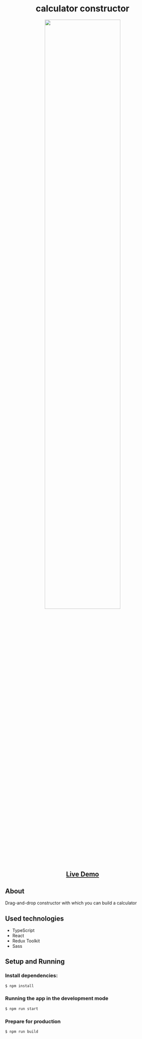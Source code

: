 <h1 align="center">calculator constructor</h1>
<p align="center">
  <img src="https://user-images.githubusercontent.com/70204612/225605099-a0cbb9ce-026a-458e-aa2c-7b29e84f9907.png" width="70%"/>
</p>
<h2 align="center"><a href="https://main--friendly-biscochitos-123408.netlify.app/">Live Demo</a></h2>

## About

Drag-and-drop constructor with which you can build a calculator

## Used technologies

- TypeScript
- React
- Redux Toolkit
- Sass

## Setup and Running

### Install dependencies:

```bash
$ npm install
```

### Running the app in the development mode

```bash
$ npm run start
```

### Prepare for production

```bash
$ npm run build
```
